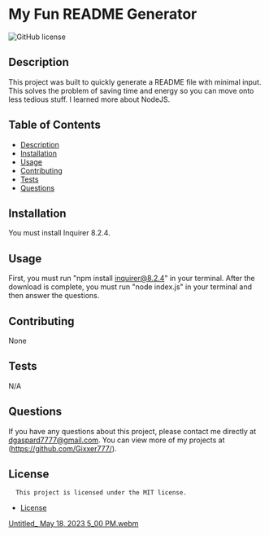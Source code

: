 # My Fun README Generator
  ![GitHub license](https://img.shields.io/badge/license-MIT-blue.svg)
 
  ## Description
  This project was built to quickly generate a README file with minimal input. This solves the problem of saving time and energy so you can move onto less tedious stuff. I learned more about NodeJS.
 
  ## Table of Contents
  * [Description](#description)
  * [Installation](#installation)
  * [Usage](#usage)
  * [Contributing](#contributing)
  * [Tests](#tests)
  * [Questions](#questions)
 
  ## Installation
  You must install Inquirer 8.2.4.
 
  ## Usage
  First, you must run "npm install inquirer@8.2.4" in your terminal. After the download is complete, you must run "node index.js" in your terminal and then answer the questions.
 
  ## Contributing
  None
 
  ## Tests
  N/A
 
  ## Questions
  If you have any questions about this project, please contact me directly at dgaspard7777@gmail.com. You can view more of my projects at (https://github.com/Gixxer777/).
 
  ## License

      This project is licensed under the MIT license.
  
* [License](#license)

[Untitled_ May 18, 2023 5_00 PM.webm](https://github.com/Gixxer777/my-fun-README-generator/assets/127446403/a205cfcf-572e-4820-9261-ea4efca605f2)


